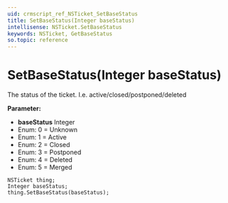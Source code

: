 ```yaml
---
uid: crmscript_ref_NSTicket_SetBaseStatus
title: SetBaseStatus(Integer baseStatus)
intellisense: NSTicket.SetBaseStatus
keywords: NSTicket, GetBaseStatus
so.topic: reference
---
```


# SetBaseStatus(Integer baseStatus)

The status of the ticket. I.e. active/closed/postponed/deleted

**Parameter:** 
* **baseStatus** Integer
* Enum: 0 = Unknown 
* Enum: 1 = Active 
* Enum: 2 = Closed 
* Enum: 3 = Postponed 
* Enum: 4 = Deleted 
* Enum: 5 = Merged 

```crmscript
NSTicket thing;
Integer baseStatus;
thing.SetBaseStatus(baseStatus);
```

